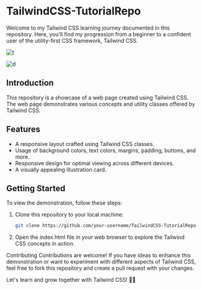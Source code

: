 # TailwindCSS-TutorialRepo

Welcome to my Tailwind CSS learning journey documented in this repository. Here, you'll find my progression from a beginner to a confident user of the utility-first CSS framework, Tailwind CSS.

![t](https://github.com/impragya08/TailwindCSS-TutorialRepo/assets/84717393/7aa8eb45-44e2-4e1e-8796-322163a3ddde)

![d](https://github.com/impragya08/TailwindCSS-TutorialRepo/assets/84717393/a52aad7a-f8dc-4c87-aee8-8bd6fd1333cc)



## Introduction

This repository is a showcase of a web page created using Tailwind CSS. The web page demonstrates various concepts and utility classes offered by Tailwind CSS.

## Features

- A responsive layout crafted using Tailwind CSS classes.
- Usage of background colors, text colors, margins, padding, buttons, and more.
- Responsive design for optimal viewing across different devices.
- A visually appealing illustration card.

## Getting Started

To view the demonstration, follow these steps:

1. Clone this repository to your local machine:

   ```sh
   git clone https://github.com/your-username/TailwindCSS-TutorialRepo.git
2. Open the index.html file in your web browser to explore the Tailwind CSS concepts in action.

Contributing
Contributions are welcome! If you have ideas to enhance this demonstration or want to experiment with different aspects of Tailwind CSS, feel free to fork this repository and create a pull request with your changes.

Let's learn and grow together with Tailwind CSS! 🚀🎉
